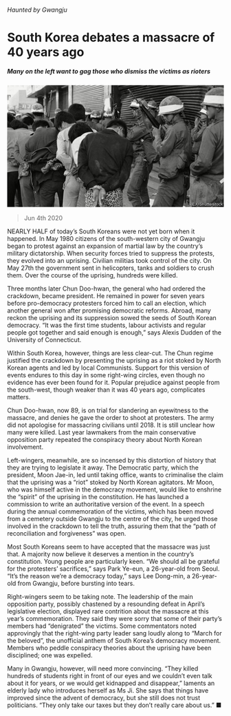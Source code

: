 ###### Haunted by Gwangju

# South Korea debates a massacre of 40 years ago 

##### Many on the left want to gag those who dismiss the victims as rioters 

![image](images/20200606_ASP002.jpg) 

> Jun 4th 2020 

NEARLY HALF of today’s South Koreans were not yet born when it happened. In May 1980 citizens of the south-western city of Gwangju began to protest against an expansion of martial law by the country’s military dictatorship. When security forces tried to suppress the protests, they evolved into an uprising. Civilian militias took control of the city. On May 27th the government sent in helicopters, tanks and soldiers to crush them. Over the course of the uprising, hundreds were killed.

Three months later Chun Doo-hwan, the general who had ordered the crackdown, became president. He remained in power for seven years before pro-democracy protesters forced him to call an election, which another general won after promising democratic reforms. Abroad, many reckon the uprising and its suppression sowed the seeds of South Korean democracy. “It was the first time students, labour activists and regular people got together and said enough is enough,” says Alexis Dudden of the University of Connecticut.


Within South Korea, however, things are less clear-cut. The Chun regime justified the crackdown by presenting the uprising as a riot stoked by North Korean agents and led by local Communists. Support for this version of events endures to this day in some right-wing circles, even though no evidence has ever been found for it. Popular prejudice against people from the south-west, though weaker than it was 40 years ago, complicates matters.

Chun Doo-hwan, now 89, is on trial for slandering an eyewitness to the massacre, and denies he gave the order to shoot at protesters. The army did not apologise for massacring civilians until 2018. It is still unclear how many were killed. Last year lawmakers from the main conservative opposition party repeated the conspiracy theory about North Korean involvement.

Left-wingers, meanwhile, are so incensed by this distortion of history that they are trying to legislate it away. The Democratic party, which the president, Moon Jae-in, led until taking office, wants to criminalise the claim that the uprising was a “riot” stoked by North Korean agitators. Mr Moon, who was himself active in the democracy movement, would like to enshrine the “spirit” of the uprising in the constitution. He has launched a commission to write an authoritative version of the event. In a speech during the annual commemoration of the victims, which has been moved from a cemetery outside Gwangju to the centre of the city, he urged those involved in the crackdown to tell the truth, assuring them that the “path of reconciliation and forgiveness” was open.

Most South Koreans seem to have accepted that the massacre was just that. A majority now believe it deserves a mention in the country’s constitution. Young people are particularly keen. “We should all be grateful for the protesters’ sacrifices,” says Park Ye-eun, a 26-year-old from Seoul. “It’s the reason we’re a democracy today,” says Lee Dong-min, a 26-year-old from Gwangju, before bursting into tears.

Right-wingers seem to be taking note. The leadership of the main opposition party, possibly chastened by a resounding defeat in April’s legislative election, displayed rare contrition about the massacre at this year’s commemoration. They said they were sorry that some of their party’s members had “denigrated” the victims. Some commentators noted approvingly that the right-wing party leader sang loudly along to “March for the beloved”, the unofficial anthem of South Korea’s democracy movement. Members who peddle conspiracy theories about the uprising have been disciplined; one was expelled.

Many in Gwangju, however, will need more convincing. “They killed hundreds of students right in front of our eyes and we couldn’t even talk about it for years, or we would get kidnapped and disappear,” laments an elderly lady who introduces herself as Ms Ji. She says that things have improved since the advent of democracy, but she still does not trust politicians. “They only take our taxes but they don’t really care about us.” ■

